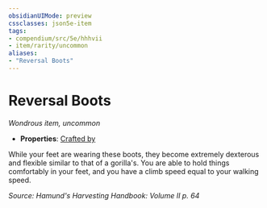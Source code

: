 ```yaml
---
obsidianUIMode: preview
cssclasses: json5e-item
tags:
- compendium/src/5e/hhhvii
- item/rarity/uncommon
aliases: 
- "Reversal Boots"
---
```

# Reversal Boots
*Wondrous item, uncommon*  

- **Properties**: [Crafted by](/compendium/rules/item-properties.md#Crafted%20by)

While your feet are wearing these boots, they become extremely dexterous and flexible similar to that of a gorilla's. You are able to hold things comfortably in your feet, and you have a climb speed equal to your walking speed.

*Source: Hamund's Harvesting Handbook: Volume II p. 64*